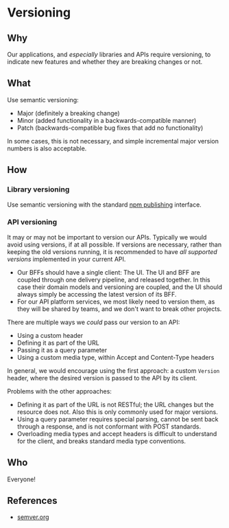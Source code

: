 # Versioning

## Why

Our applications, and _especially_ libraries and APIs require versioning, to indicate new features and whether they are breaking changes or not.

## What

Use semantic versioning:
-   Major (definitely a breaking change)
-   Minor (added functionality in a backwards-compatible manner)
-   Patch (backwards-compatible bug fixes that add no functionality)

In some cases, this is not necessary, and simple incremental major version numbers is also acceptable.

## How

### Library versioning

Use semantic versioning with the standard [npm publishing](npm.md) interface.

### API versioning

It may or may not be important to version our APIs. Typically we would avoid using versions, if at all possible. If versions are necessary, rather than keeping the old versions running, it is recommended to have *all supported versions* implemented in your current API. 

-   Our BFFs should have a single client: The UI. The UI and BFF are coupled through one delivery pipeline, and released together. In this case their domain models and versioning are coupled, and the UI should always simply be accessing the latest version of its BFF.
-   For our API platform services, we most likely need to version them, as they will be shared by teams, and we don't want to break other projects.


There are multiple ways we _could_ pass our version to an API:

-   Using a custom header
-   Defining it as part of the URL
-   Passing it as a query parameter
-   Using a custom media type, within Accept and Content-Type headers


In general, we would encourage using the first approach: a custom `Version` header, where the desired version is passed to the API by its client.

Problems with the other approaches:

-   Defining it as part of the URL is not RESTful; the URL changes but the resource does not. Also this is only commonly used for major versions.
-   Using a query parameter requires special parsing, cannot be sent back through a response, and is not conformant with POST standards.
-   Overloading media types and accept headers is difficult to understand for the client, and breaks standard media type conventions.

## Who

Everyone!

## References

-   [semver.org](http://semver.org/)
